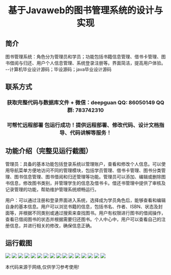 <p><h1 align="center">基于Javaweb的图书管理系统的设计与实现</h1></p>

## 简介
图书管理系统：角色分为管理员和学员；功能包括书籍信息管理、借书卡管理、图书借阅与归还、用户个人信息管理、系统登录注册等。界面简洁，提高用户体验。    --计算机毕业设计源码；毕设源码；java毕业设计源码


## 联系方式
<p><h3 align="center">获取完整代码与数据库文件 + 微信：deepguan QQ: 86050149 QQ群: 783742310</h3></p>
<p><h3 align="center">可帮忙远程部署 包运行成功！提供远程部署、修改代码、设计文档指导、代码讲解等服务！</h3></p>

## 功能介绍（完整见运行截图）
管理员：具备的基本功能包括登录系统以管理账户，查看和修改个人信息。可以使用导航菜单方便地访问不同的管理模块，包括学员管理、借书卡管理、图书分类管理、图书信息管理、图书借阅和归还管理等功能。管理员可以添加、编辑或删除图书信息，修改图书类别，并管理学生的信息及借书卡。借还书管理中提供了审核及记录管理的功能，帮助维护管理系统顺畅运行。

用户：可以通过注册和登录界面进入系统，选择成为学员角色后，能够查看和编辑自身的基本信息。用户可以浏览书籍的信息，包括书名、作者、ISBN、状态及封面等，并根据不同类别或通过搜索来查找图书。用户有权限进行图书的借阅操作，查看已借阅图书的状态并根据需要归还图书。个人中心中，用户可以查看自己的注册信息，并进行相关的修改，确保信息正确。


## 运行截图
![](https://bs-1329754181.cos.ap-shanghai.myqcloud.com/ssm/JavaWebBookManagementSystem/img/001.jpg)
![](https://bs-1329754181.cos.ap-shanghai.myqcloud.com/ssm/JavaWebBookManagementSystem/img/002.jpg)
![](https://bs-1329754181.cos.ap-shanghai.myqcloud.com/ssm/JavaWebBookManagementSystem/img/003.jpg)
![](https://bs-1329754181.cos.ap-shanghai.myqcloud.com/ssm/JavaWebBookManagementSystem/img/004.jpg)
![](https://bs-1329754181.cos.ap-shanghai.myqcloud.com/ssm/JavaWebBookManagementSystem/img/005.jpg)
![](https://bs-1329754181.cos.ap-shanghai.myqcloud.com/ssm/JavaWebBookManagementSystem/img/006.jpg)
![](https://bs-1329754181.cos.ap-shanghai.myqcloud.com/ssm/JavaWebBookManagementSystem/img/007.jpg)
![](https://bs-1329754181.cos.ap-shanghai.myqcloud.com/ssm/JavaWebBookManagementSystem/img/008.jpg)
![](https://bs-1329754181.cos.ap-shanghai.myqcloud.com/ssm/JavaWebBookManagementSystem/img/009.jpg)
![](https://bs-1329754181.cos.ap-shanghai.myqcloud.com/ssm/JavaWebBookManagementSystem/img/010.jpg)
![](https://bs-1329754181.cos.ap-shanghai.myqcloud.com/ssm/JavaWebBookManagementSystem/img/011.jpg)
![](https://bs-1329754181.cos.ap-shanghai.myqcloud.com/ssm/JavaWebBookManagementSystem/img/012.jpg)
![](https://bs-1329754181.cos.ap-shanghai.myqcloud.com/ssm/JavaWebBookManagementSystem/img/013.jpg)
![](https://bs-1329754181.cos.ap-shanghai.myqcloud.com/ssm/JavaWebBookManagementSystem/img/014.jpg)
![](https://bs-1329754181.cos.ap-shanghai.myqcloud.com/ssm/JavaWebBookManagementSystem/img/015.jpg)
![](https://bs-1329754181.cos.ap-shanghai.myqcloud.com/ssm/JavaWebBookManagementSystem/img/016.jpg)

<p>本代码来源于网络,仅供学习参考使用!</p>
